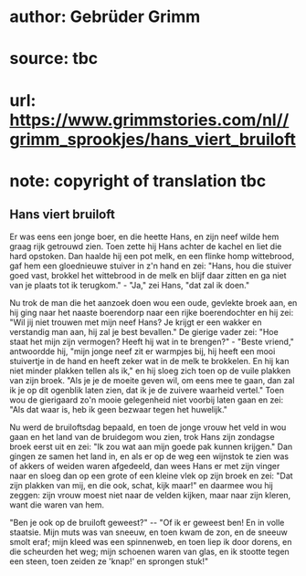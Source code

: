 # author: Gebrüder Grimm
# source: tbc
# url: https://www.grimmstories.com/nl//grimm_sprookjes/hans_viert_bruiloft
# note: copyright of translation tbc

## Hans viert bruiloft 

Er was eens een jonge boer, en die heette Hans, en zijn neef wilde hem
graag rijk getrouwd zien. Toen zette hij Hans achter de kachel en liet
die hard opstoken. Dan haalde hij een pot melk, en een flinke homp
wittebrood, gaf hem een gloednieuwe stuiver in z'n hand en zei: "Hans,
hou die stuiver goed vast, brokkel het wittebrood in de melk en blijf
daar zitten en ga niet van je plaats tot ik terugkom." - "Ja," zei
Hans, "dat zal ik doen."

Nu trok de man die het aanzoek doen wou een oude, gevlekte broek aan, en
hij ging naar het naaste boerendorp naar een rijke boerendochter en hij
zei: "Wil jij niet trouwen met mijn neef Hans? Je krijgt er een wakker
en verstandig man aan, hij zal je best bevallen." De gierige vader zei:
"Hoe staat het mijn zijn vermogen? Heeft hij wat in te brengen?" -
"Beste vriend," antwoordde hij, "mijn jonge neef zit er warmpjes bij,
hij heeft een mooi stuivertje in de hand en heeft zeker wat in de melk
te brokkelen. En hij kan niet minder plakken tellen als ik," en hij
sloeg zich toen op de vuile plakken van zijn broek. "Als je je de
moeite geven wil, om eens mee te gaan, dan zal ik je op dit ogenblik
laten zien, dat ik je de zuivere waarheid vertel." Toen wou de
gierigaard zo'n mooie gelegenheid niet voorbij laten gaan en zei: "Als
dat waar is, heb ik geen bezwaar tegen het huwelijk."

Nu werd de bruiloftsdag bepaald, en toen de jonge vrouw het veld in wou
gaan en het land van de bruidegom wou zien, trok Hans zijn zondagse
broek eerst uit en zei: "Ik zou wat aan mijn goede pak kunnen
krijgen." Dan gingen ze samen het land in, en als er op de weg een
wijnstok te zien was of akkers of weiden waren afgedeeld, dan wees Hans
er met zijn vinger naar en sloeg dan op een grote of een kleine vlek op
zijn broek en zei: "Dat zijn plakken van mij, en die ook, schat, kijk
maar!" en daarmee wou hij zeggen: zijn vrouw moest niet naar de velden
kijken, maar naar zijn kleren, want die waren van hem.

"Ben je ook op de bruiloft geweest?" -- "Of ik er geweest ben! En in
volle staatsie. Mijn muts was van sneeuw, en toen kwam de zon, en de
sneeuw smolt eraf; mijn kleed was een spinnenweb, en toen liep ik door
dorens, en die scheurden het weg; mijn schoenen waren van glas, en ik
stootte tegen een steen, toen zeiden ze 'knap!' en sprongen stuk!"
